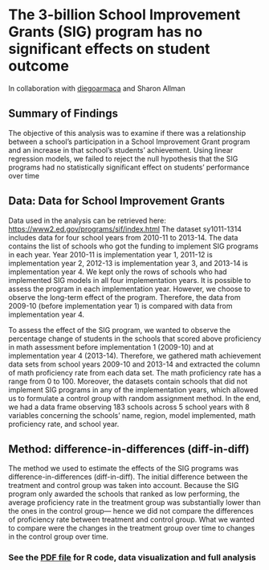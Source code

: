 # The 3-billion School Improvement Grants (SIG) program has no significant effects on student outcome
In collaboration with [diegoarmaca](https://github.com/diegoarmaca) and Sharon Allman

## Summary of Findings
The objective of this analysis was to examine if there was a relationship between a school’s participation in a School Improvement Grant program and an increase in that school’s students’ achievement.  Using linear regression models, we failed to reject the null hypothesis that the SIG programs had no statistically significant effect on students’ performance over time

## Data: Data for School Improvement Grants
Data used in the analysis can be retrieved here: https://www2.ed.gov/programs/sif/index.html
The dataset sy1011-1314 includes data for four school years from 2010-11 to 2013-14. The data contains the list of schools who got the funding to implement SIG programs in each year. Year 2010-11 is implementation year 1, 2011-12 is implementation year 2, 2012-13 is implementation year 3, and 2013-14 is implementation year 4. We kept only the rows of schools who had implemented SIG models in all four implementation years. It is possible to assess the program in each implementation year. However, we choose to observe the long-term effect of the program. Therefore, the data from 2009-10 (before implementation year 1) is compared with data from implementation year 4.  

To assess the effect of the SIG program, we wanted to observe the percentage change of students in the schools that scored above proficiency in math assessment before implementation 1 (2009-10) and at implementation year 4 (2013-14). Therefore, we gathered math achievement data sets from school years 2009-10 and 2013-14 and extracted the column of math proficiency rate from each data set. The math proficiency rate has a range from 0 to 100. Moreover, the datasets contain schools that did not implement SIG programs in any of the implementation years, which allowed us to formulate a control group with random assignment method. In the end, we had a data frame observing 183 schools across 5 school years with 8 variables concerning the schools’ name, region, model implemented, math proficiency rate, and school year.      

## Method: difference-in-differences (diff-in-diff)
The method we used to estimate the effects of the SIG programs was difference-in-differences (diff-in-diff). The initial difference between the treatment and control group was taken into account. Because the SIG program only awarded the schools that ranked as low performing, the average proficiency rate in the treatment group was substantially lower than the ones in the control group— hence we did not compare the differences of proficiency rate between treatment and control group. What we wanted to compare were the changes in the treatment group over time to changes in the control group over time. 

### See the [PDF file](SIG.pdf) for R code, data visualization and full analysis

